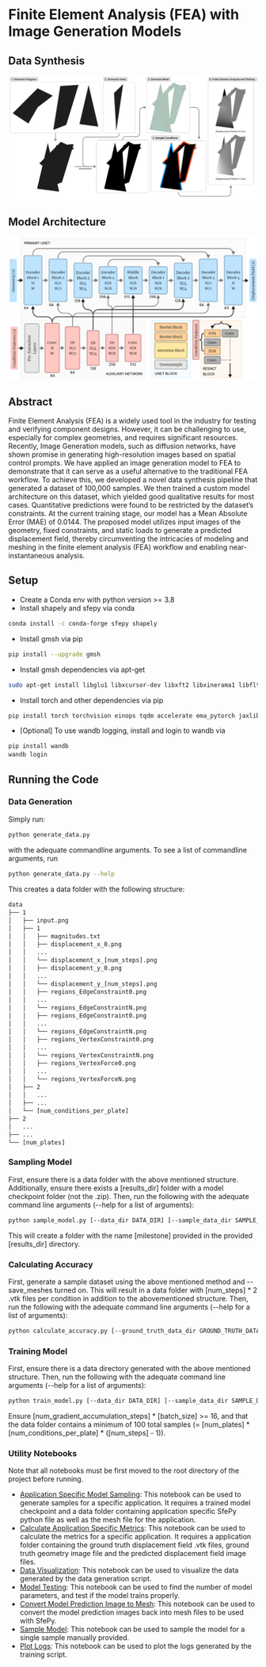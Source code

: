 # Finite Element Analysis (FEA) with Image Generation Models
## Data Synthesis
![Data Synthesis Pipeline](readme_images/DataSynthesis.png)
## Model Architecture
![Model Architecture](readme_images/ModelArchitecture.png)

## Abstract
Finite Element Analysis (FEA) is a widely used tool in the industry for testing and verifying component designs. However, it can be challenging to use, especially for complex geometries, and requires significant resources. Recently, Image Generation models, such as diffusion networks, have shown promise in generating high-resolution images based on spatial control prompts. We have applied an image generation model to FEA to demonstrate that it can serve as a useful alternative to the traditional FEA workflow. To achieve this, we developed a novel data synthesis pipeline that generated a dataset of 100,000 samples. We then trained a custom model architecture on this dataset, which yielded good qualitative results for most cases. Quantitative predictions were found to be restricted by the dataset’s constraints. At the current training stage, our model has a Mean Absolute Error (MAE) of 0.0144. The proposed model utilizes input images of the geometry, fixed constraints, and static loads to generate a predicted displacement field, thereby circumventing the intricacies of modeling and meshing in the finite element analysis (FEA) workflow and enabling near-instantaneous analysis.

## Setup
- Create a Conda env with python version >= 3.8
- Install shapely and sfepy via conda
```sh
conda install -c conda-forge sfepy shapely
```
- Install gmsh via pip
```sh
pip install --upgrade gmsh
```
- Install gmsh dependencies via apt-get
```sh
sudo apt-get install libglu1 libxcursor-dev libxft2 libxinerama1 libfltk1.3-dev libfreetype6-dev libgl1-mesa-dev libocct-foundation-dev libocct-data-exchange-dev
```
- Install torch and other dependencies via pip
```sh
pip install torch torchvision einops tqdm accelerate ema_pytorch jaxlib scikit-learn
```
- [Optional] To use wandb logging, install and login to wandb via
```sh
pip install wandb
wandb login
```

## Running the Code
### Data Generation
Simply run:
```sh
python generate_data.py
```
with the adequate commandline arguments. To see a list of commandline arguments, run
```sh
python generate_data.py --help
```
This creates a data folder with the following structure:
```
data
├── 1
│   ├── input.png
│   ├── 1
│   │   ├── magnitudes.txt
│   │   ├── displacement_x_0.png
│   │   ...
│   │   └── displacement_x_[num_steps].png
│   │   ├── displacement_y_0.png
│   │   ...
│   │   └── displacement_y_[num_steps].png
│   │   ├── regions_EdgeConstraint0.png
│   │   ...
│   │   └── regions_EdgeConstraintN.png
│   │   ├── regions_EdgeConstraint0.png
│   │   ...
│   │   └── regions_EdgeConstraintN.png
│   │   ├── regions_VertexConstraint0.png
│   │   ...
│   │   └── regions_VertexConstraintN.png
│   │   ├── regions_VertexForce0.png
│   │   ...
│   │   └── regions_VertexForceN.png
│   ├── 2
│   │   ...
│   ├── ...
│   └── [num_conditions_per_plate]
├── 2
│   ...
├── ...
└── [num_plates]
```

### Sampling Model
First, ensure there is a data folder with the above mentioned structure. Additionally, ensure there exists a [results_dir] folder with a model checkpoint folder (not the .zip).
Then, run the following with the adequate command line arguments (--help for a list of arguments):
```sh
python sample_model.py [--data_dir DATA_DIR] [--sample_data_dir SAMPLE_DATA_DIR] [--num_sample_conditions_per_plate NUM_SAMPLE_CONDITIONS_PER_PLATE] [--num_steps_per_sample_condition NUM_STEPS_PER_SAMPLE_CONDITION] [--results_dir RESULTS_DIR] [--image_size IMAGE_SIZE] [--batch_size BATCH_SIZE] [--num_gradient_accumulation_steps NUM_GRADIENT_ACCUMULATION_STEPS] --checkpoint CHECKPOINT [--use_ema_model] [--milestone MILESTONE]
```
This will create a folder with the name [milestone] provided in the provided [results_dir] directory.

### Calculating Accuracy
First, generate a sample dataset using the above mentioned method and --save_meshes turned on. This will result in a data folder with [num_steps] * 2 .vtk files per condition in addition to the abovementioned structure. Then, run the following with the adequate command line arguments (--help for a list of arguments):
```sh
python calculate_accuracy.py [--ground_truth_data_dir GROUND_TRUTH_DATA_DIR] [--generated_samples_dir GENERATED_SAMPLES_DIR] [--num_plates NUM_PLATES] [--num_conditions_per_plate NUM_CONDITIONS_PER_PLATE] [--num_steps_per_condition NUM_STEPS_PER_CONDITION] [--image_size IMAGE_SIZE]
```

### Training Model
First, ensure there is a data directory generated with the above mentioned structure. Then, run the following with the adequate command line arguments (--help for a list of arguments):
```sh
python train_model.py [--data_dir DATA_DIR] [--sample_data_dir SAMPLE_DATA_DIR] [--num_sample_conditions_per_plate NUM_SAMPLE_CONDITIONS_PER_PLATE] [--results_dir RESULTS_DIR] [--image_size IMAGE_SIZE] [--batch_size BATCH_SIZE] [--num_gradient_accumulation_steps NUM_GRADIENT_ACCUMULATION_STEPS] [--num_steps NUM_STEPS] [--num_steps_per_milestone NUM_STEPS_PER_MILESTONE] [--ema_steps_per_milestone EMA_STEPS_PER_MILESTONE] [--learning_rate LEARNING_RATE] [--loss_type LOSS_TYPE] [--checkpoint CHECKPOINT] [--use_wandb] [--wandb_project WANDB_PROJECT] [--wandb_restrict_cache WANDB_RESTRICT_CACHE]
```
Ensure [num_gradient_accumulation_steps] * [batch_size] >= 16, and that the data folder contains a minimum of 100 total samples (= [num_plates] * [num_conditions_per_plate] * ([num_steps] - 1)).

### Utility Notebooks
Note that all notebooks must be first moved to the root directory of the project before running.
- [Application Specific Model Sampling](test_nbs/generateapplication.ipynb): This notebook can be used to generate samples for a specific application. It requires a trained model checkpoint and a data folder containing application specific SfePy python file as well as the mesh file for the application.
- [Calculate Application Specific Metrics](test_nbs/applicationmetrics.ipynb): This notebook can be used to calculate the metrics for a specific application. It requires a application folder containing the ground truth displacement field .vtk files, ground truth geometry image file and the predicted displacement field image files.
- [Data Visualization](test_nbs/test_db.ipynb): This notebook can be used to visualize the data generated by the data generation script.
- [Model Testing](test_nbs/test_model.ipynb): This notebook can be used to find the number of model parameters, and test if the model trains properly.
- [Convert Model Prediction Image to Mesh](test_nbs/save_pred_disp_mesh.ipynb): This notebook can be used to convert the model prediction images back into mesh files to be used with SfePy.
- [Sample Model](test_nbs/sample_model.ipynb): This notebook can be used to sample the model for a single sample manually provided.
- [Plot Logs](test_nbs/plot_logs.ipynb): This notebook can be used to plot the logs generated by the training script.
